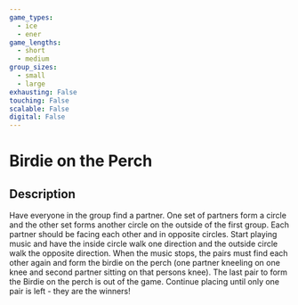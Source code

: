```yaml
---
game_types:
  - ice
  - ener
game_lengths:
  - short
  - medium
group_sizes:
  - small
  - large
exhausting: False
touching: False
scalable: False
digital: False
---
```

# Birdie on the Perch

## Description
Have everyone in the group find a partner. One set of partners form a circle and the other set forms another circle on the outside of the first group. Each partner should be facing each other and in opposite circles. 
Start playing music and have the inside circle walk one direction and the outside circle walk the opposite direction. When the music stops, the pairs must find each other again and form the birdie on the perch (one partner kneeling on one knee and second partner sitting on that persons knee). The last pair to form the Birdie on the perch is out of the game. Continue placing until only one pair is left - they are the winners!
